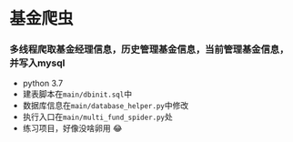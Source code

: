 # 基金爬虫
### 多线程爬取基金经理信息，历史管理基金信息，当前管理基金信息，并写入mysql

* python 3.7
* 建表脚本在```main/dbinit.sql```中
* 数据库信息在```main/database_helper.py```中修改
* 执行入口在```main/multi_fund_spider.py```处
* 练习项目，好像没啥卵用 :joy:
